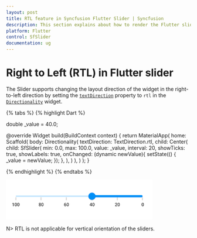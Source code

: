 ```yaml
---
layout: post
title: RTL feature in Syncfusion Flutter Slider | Syncfusion
description: This section explains about how to render the Flutter slider in right to left direction using Directionality widget.
platform: Flutter
control: SfSlider
documentation: ug
---
```


# Right to Left (RTL) in Flutter slider

The Slider supports changing the layout direction of the widget in the right-to-left direction by setting the [`textDirection`](https://api.flutter.dev/flutter/widgets/Directionality/textDirection.html) property to `rtl` in the [`Directionality`](https://api.flutter.dev/flutter/widgets/Directionality-class.html) widget.

{% tabs %}
{% highlight Dart %}

double _value = 40.0;

@override
Widget build(BuildContext context) {
  return MaterialApp(
      home: Scaffold(
        body: Directionality(
            textDirection: TextDirection.rtl,
            child: Center(
              child: SfSlider(
                min: 0.0,
                max: 100.0,
                value: _value,
                interval: 20,
                showTicks: true,
                showLabels: true,
                onChanged: (dynamic newValue){
                  setState(() {
                    _value = newValue;
                  });
                },
              ),
            )
        ),
      )
  );
}

{% endhighlight %}
{% endtabs %}

![RTL support](images/right-to-left/right-to-left-support.png)

N> RTL is not applicable for vertical orientation of the sliders.